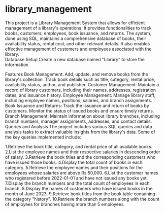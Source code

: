 # library_management
This project is a Library Management System that allows for efficient management of a library's operations. It provides functionalities to track books, customers, employees, book issuance, and returns. The system, done using SQL, maintains a comprehensive database of books, their availability status, rental cost, and other relevant details. It also enables effective management of customers and employees associated with the library.
<br>
Database Setup
Create a new database named "Library" to store the information.

Features
Book Management: Add, update, and remove books from the library's collection. Track book details such as title, category, rental price, availability status, author, and publisher.
Customer Management: Maintain a record of library customers, including their names, addresses, registration dates, and issuance history.
Employee Management: Manage library staff, including employee names, positions, salaries, and branch assignments.
Book Issuance and Returns: Track the issuance and return of books by customers. Monitor the status of issued books and ensure timely returns.
Branch Management: Maintain information about library branches, including branch numbers, manager assignments, addresses, and contact details.
Queries and Analysis
The project includes various SQL queries and data analysis tasks to extract valuable insights from the library's data. Some of the key queries implemented include:

1.Retrieve the book title, category, and rental price of all available books.
2.List the employee names and their respective salaries in descending order of salary.
3.Retrieve the book titles and the corresponding customers who have issued those books.
4.Display the total count of books in each category.
5.Retrieve the employee names and their positions for the employees whose salaries are above Rs.50,000.
6.List the customer names who registered before 2022-01-01 and have not issued any books yet.
7.Display the branch numbers and the total count of employees in each branch.
8.Display the names of customers who have issued books in the month of June 2023.
9.Retrieve book titles from the book table containing the category "history".
10.Retrieve the branch numbers along with the count of employees for branches having more than 5 employees.
